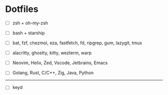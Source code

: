 # Dotfiles
- [ ] zsh + oh-my-zsh
- [ ] bash + starship

- [ ] bat, fzf, chezmoi, eza, fastfetch, fd, ripgrep, gum, lazygit, tmux


- [ ] alacritty, ghostty, kitty, wezterm, warp

- [ ] Neovim, Helix, Zed, Vscode, Jetbrains, Emacs

- [ ] Golang, Rust, C/C++, Zig, Java, Python

---
- [ ] keyd
